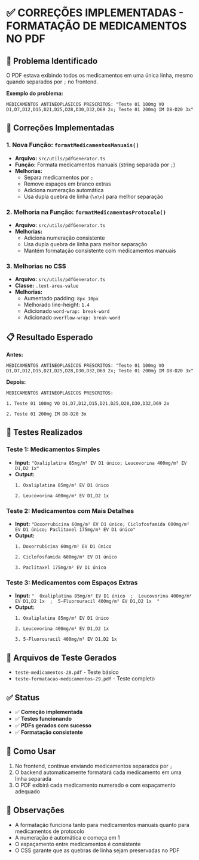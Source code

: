 # ✅ CORREÇÕES IMPLEMENTADAS - FORMATAÇÃO DE MEDICAMENTOS NO PDF

## 🎯 Problema Identificado
O PDF estava exibindo todos os medicamentos em uma única linha, mesmo quando separados por `;` no frontend.

**Exemplo do problema:**
```
MEDICAMENTOS ANTINEOPLÁSICOS PRESCRITOS: "Teste 01 100mg VO D1,D7,D12,D15,D21,D25,D28,D30,D32,D69 2x; Teste 01 200mg IM D8-D20 3x"
```

## 🔧 Correções Implementadas

### 1. **Nova Função: `formatMedicamentosManuais()`**
- **Arquivo:** `src/utils/pdfGenerator.ts`
- **Função:** Formata medicamentos manuais (string separada por `;`)
- **Melhorias:**
  - Separa medicamentos por `;`
  - Remove espaços em branco extras
  - Adiciona numeração automática
  - Usa dupla quebra de linha (`\n\n`) para melhor separação

### 2. **Melhoria na Função: `formatMedicamentosProtocolo()`**
- **Arquivo:** `src/utils/pdfGenerator.ts`
- **Melhorias:**
  - Adiciona numeração consistente
  - Usa dupla quebra de linha para melhor separação
  - Mantém formatação consistente com medicamentos manuais

### 3. **Melhorias no CSS**
- **Arquivo:** `src/utils/pdfGenerator.ts`
- **Classe:** `.text-area-value`
- **Melhorias:**
  - Aumentado padding: `8px 10px`
  - Melhorado line-height: `1.4`
  - Adicionado `word-wrap: break-word`
  - Adicionado `overflow-wrap: break-word`

## 📋 Resultado Esperado

**Antes:**
```
MEDICAMENTOS ANTINEOPLÁSICOS PRESCRITOS: "Teste 01 100mg VO D1,D7,D12,D15,D21,D25,D28,D30,D32,D69 2x; Teste 01 200mg IM D8-D20 3x"
```

**Depois:**
```
MEDICAMENTOS ANTINEOPLÁSICOS PRESCRITOS:

1. Teste 01 100mg VO D1,D7,D12,D15,D21,D25,D28,D30,D32,D69 2x

2. Teste 01 200mg IM D8-D20 3x
```

## 🧪 Testes Realizados

### Teste 1: Medicamentos Simples
- **Input:** `"Oxaliplatina 85mg/m² EV D1 único; Leucovorina 400mg/m² EV D1,D2 1x"`
- **Output:** 
  ```
  1. Oxaliplatina 85mg/m² EV D1 único

  2. Leucovorina 400mg/m² EV D1,D2 1x
  ```

### Teste 2: Medicamentos com Mais Detalhes
- **Input:** `"Doxorrubicina 60mg/m² EV D1 único; Ciclofosfamida 600mg/m² EV D1 único; Paclitaxel 175mg/m² EV D1 único"`
- **Output:**
  ```
  1. Doxorrubicina 60mg/m² EV D1 único

  2. Ciclofosfamida 600mg/m² EV D1 único

  3. Paclitaxel 175mg/m² EV D1 único
  ```

### Teste 3: Medicamentos com Espaços Extras
- **Input:** `"  Oxaliplatina 85mg/m² EV D1 único  ;  Leucovorina 400mg/m² EV D1,D2 1x  ;  5-Fluorouracil 400mg/m² EV D1,D2 1x  "`
- **Output:**
  ```
  1. Oxaliplatina 85mg/m² EV D1 único

  2. Leucovorina 400mg/m² EV D1,D2 1x

  3. 5-Fluorouracil 400mg/m² EV D1,D2 1x
  ```

## 📄 Arquivos de Teste Gerados
- `teste-medicamentos-28.pdf` - Teste básico
- `teste-formatacao-medicamentos-29.pdf` - Teste completo

## ✅ Status
- ✅ **Correção implementada**
- ✅ **Testes funcionando**
- ✅ **PDFs gerados com sucesso**
- ✅ **Formatação consistente**

## 🚀 Como Usar
1. No frontend, continue enviando medicamentos separados por `;`
2. O backend automaticamente formatará cada medicamento em uma linha separada
3. O PDF exibirá cada medicamento numerado e com espaçamento adequado

## 📝 Observações
- A formatação funciona tanto para medicamentos manuais quanto para medicamentos de protocolo
- A numeração é automática e começa em 1
- O espaçamento entre medicamentos é consistente
- O CSS garante que as quebras de linha sejam preservadas no PDF 